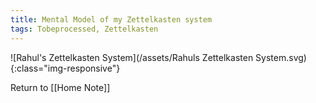 ```yaml
---
title: Mental Model of my Zettelkasten system
tags: Tobeprocessed, Zettelkasten
---
```









![Rahul's Zettelkasten System](/assets/Rahuls Zettelkasten System.svg){:class="img-responsive"}














Return to [[Home Note]]